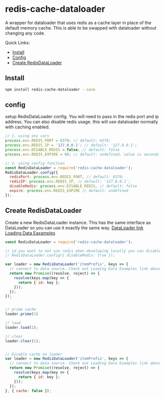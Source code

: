 # redis-cache-dataloader
A wrapper for dataloader that uses redis as a cache layer in place of the default memory cache. This is able to be swapped with dataloader without changing any code.

Quick Links:
* [Install](#install)
* [Config](#config)
* [Create RedisDataLoader](#create)


## <a name="install"></a> Install
```bash
npm install redis-cache-dataloader --save
```

## <a name="config"></a> config
setup RedisDataLoader config.
You will need to pass in the redis port and ip address.
You can also disable redis usage. this will use dataloader normally with caching enabled.

```javascript
// 1. using env vars
process.env.REDIS_PORT = 6379; // default: 6379;
process.env.REDIS_IP = '127.0.0.1'; // default: '127.0.0.1';
process.env.DISABLE_REDIS = false; // default: false
process.env.REDIS_EXPIRE = 60; // default: undefined. value is seconds

// 2. using config function
const RedisDataLoader = require('redis-cache-dataloader');
RedisDataLoader.config({
  redisPort: process.env.REDIS_PORT, // default: 6379;
  redisIP: process.env.REDIS_IP, // default: '127.0.0.1';
  disableRedis: process.env.DISABLE_REDIS, // default: false
  expire: process.env.REDIS_EXPIRE // default: undefined
});
```

## <a name="create"></a> Create RedisDataLoader
Create a new RedisDataLoader instance. This has the same interface as DataLoader so you can use it exactly the same way.
[DataLoader link](https://github.com/facebook/dataloader)
[Loading Data Eaxamples](https://github.com/facebook/dataloader/tree/master/examples)
```javascript
const RedisDataLoader = require('redis-cache-dataloader');

// id you want to not use redis when developing locally you can disable the redis cache, which will then turn on in memory caching
// RedisDataLoader.config({ disableRedis: true });

var loader = new RedisDataLoader('itemPrefix', keys => {
  // connect to data source. Check out Loading Data Examples link above
  return new Promise((resolve, reject) => {
    resolve(keys.map(key => {
      return { id: key };
    }));
  });
});


// prime cache
loader.prime(1)

// load
loader.load(1);

// clear
loader.clear(1);


// Disable cache on loader
var loader = new RedisDataLoader('itemPrefix', keys => {
  // connect to data source. Check out Loading Data Examples link above
  return new Promise((resolve, reject) => {
    resolve(keys.map(key => {
      return { id: key };
    }));
  });
}, { cache: false });
```
